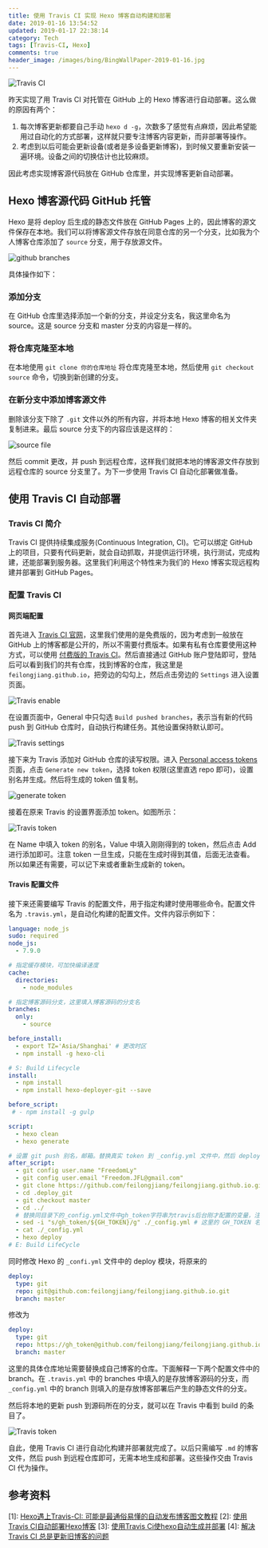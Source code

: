 ```yaml
---
title: 使用 Travis CI 实现 Hexo 博客自动构建和部署
date: 2019-01-16 13:54:52
updated: 2019-01-17 22:38:14
category: Tech
tags: [Travis-CI, Hexo]
comments: true
header_image: /images/bing/BingWallPaper-2019-01-16.jpg
---
```


![Travis CI](/images/imagesource/19-01-16/TravisCI-Full-Color.png)

昨天实现了用 Travis CI 对托管在 GitHub 上的 Hexo 博客进行自动部署。这么做的原因有两个：

1. 每次博客更新都要自己手动 `hexo d -g`，次数多了感觉有点麻烦，因此希望能用过自动化的方式部署，这样就只要专注博客内容更新，而非部署等操作。
2. 考虑到以后可能会更新设备(或者是多设备更新博客)，到时候又要重新安装一遍环境。设备之间的切换估计也比较麻烦。

因此考虑实现博客源代码放在 GitHub 仓库里，并实现博客更新自动部署。

<!--more-->

## Hexo 博客源代码 GitHub 托管

Hexo 是将 deploy 后生成的静态文件放在 GitHub Pages 上的，因此博客的源文件保存在本地。我们可以将博客源文件存放在同意仓库的另一个分支，比如我为个人博客仓库添加了 `source` 分支，用于存放源文件。

![github branches](/images/imagesource/19-01-16/2019-01-16-1.png)

具体操作如下：

### 添加分支

在 GitHub 仓库里选择添加一个新的分支，并设定分支名，我这里命名为 source。这是 source 分支和 master 分支的内容是一样的。

### 将仓库克隆至本地

在本地使用 `git clone 你的仓库地址` 将仓库克隆至本地，然后使用 `git checkout source` 命令，切换到新创建的分支。

### 在新分支中添加博客源文件

删除该分支下除了 `.git` 文件以外的所有内容，并将本地 Hexo 博客的相关文件夹复制进来。最后 source 分支下的内容应该是这样的：

![source file](/images/imagesource/19-01-16/2019-01-16-2.png)

然后 commit 更改，并 push 到远程仓库，这样我们就把本地的博客源文件存放到远程仓库的 source 分支里了。为下一步使用 Travis CI 自动化部署做准备。

## 使用 Travis CI 自动部署

### Travis CI 简介

Travis CI 提供持续集成服务(Continuous Integration, CI)。它可以绑定 GitHub 上的项目，只要有代码更新，就会自动抓取，并提供运行环境，执行测试，完成构建，还能部署到服务器。这里我们利用这个特性来为我们的 Hexo 博客实现远程构建并部署到 GitHub Pages。

### 配置 Travis CI

#### 网页端配置

首先进入 [Travis CI 官网](https://travis-ci.org/)，这里我们使用的是免费版的，因为考虑到一般放在 GitHub 上的博客都是公开的，所以不需要付费版本。如果有私有仓库要使用这种方式，可以使用 [付费版的 Travis CI](https://travis-ci.com/)。然后直接通过 GitHub 账户登陆即可，登陆后可以看到我们的共有仓库，找到博客的仓库，我这里是 `feilongjiang.github.io`，把旁边的勾勾上，然后点击旁边的 `Settings` 进入设置页面。

![Travis enable](/images/imagesource/19-01-16/2019-01-16-3.png)

在设置页面中，General 中只勾选 `Build pushed branches`，表示当有新的代码 push 到 GitHub 仓库时，自动执行构建任务。其他设置保持默认即可。

![Travis settings](/images/imagesource/19-01-16/2019-01-16-4.png)

接下来为 Travis 添加对 GitHub 仓库的读写权限。进入 [Personal access tokens](https://github.com/settings/tokens) 页面，点击 `Generate new token`，选择 token 权限(这里直选 repo 即可)，设置别名并生成。然后将生成的 token 值复制。

![generate token](/images/imagesource/19-01-16/2019-01-16-5.png)

接着在原来 Travis 的设置界面添加 token。如图所示：

![Travis token](/images/imagesource/19-01-16/2019-01-16-6.png)

在 Name 中填入 token 的别名，Value 中填入刚刚得到的 token，然后点击 Add 进行添加即可。注意 token 一旦生成，只能在生成时得到其值，后面无法查看。所以如果还有需要，可以记下来或者重新生成新的 token。

#### Travis 配置文件

接下来还需要编写 Travis 的配置文件，用于指定构建时使用哪些命令。配置文件名为 `.travis.yml`，是自动化构建的配置文件。文件内容示例如下：

```yml
language: node_js
sudo: required
node_js:
  - 7.9.0

# 指定缓存模块，可加快编译速度
cache:
  directories:
    - node_modules

# 指定博客源码分支，这里填入博客源码的分支名
branches:
  only:
    - source

before_install:
  - export TZ='Asia/Shanghai' # 更改时区
  - npm install -g hexo-cli

# S: Build Lifecycle
install:
  - npm install
  - npm install hexo-deployer-git --save

before_script:
 # - npm install -g gulp

script:
  - hexo clean
  - hexo generate

# 设置 git push 别名，邮箱。替换真实 token 到 _config.yml 文件中，然后 deploy 部署
after_script:
  - git config user.name "FreedomLy"
  - git config user.email "Freedom.JFL@gmail.com"
  - git clone https://github.com/feilongjiang/feilongjiang.github.io.git .deploy_git # 解决 commit 清空问题
  - cd .deploy_git
  - git checkout master
  - cd ../
  # 替换同目录下的_config.yml文件中gh_token字符串为travis后台刚才配置的变量，注意此处sed命令用了双引号。单引号无效！
  - sed -i "s/gh_token/${GH_TOKEN}/g" ./_config.yml # 这里的 GH_TOKEN 名字要和网页中定义的别名一致
  - cat ./_config.yml
  - hexo deploy
# E: Build LifeCycle
```

同时修改 Hexo 的 `_confi.yml` 文件中的 deploy 模块，将原来的

```yml
deploy:
  type: git
  repo: git@github.com:feilongjiang/feilongjiang.github.io.git
  branch: master
```

修改为

```yml
deploy:
  type: git
  repo: https://gh_token@github.com/feilongjiang/feilongjiang.github.io.git
  branch: master
```

这里的具体仓库地址需要替换成自己博客的仓库。下面解释一下两个配置文件中的 branch。在 `.travis.yml` 中的 branches 中填入的是存放博客源码的分支，而 `_config.yml` 中的 branch 则填入的是存放博客部署后产生的静态文件的分支。

然后将本地的更新 push 到源码所在的分支，就可以在 Travis 中看到 build 的条目了。

![Travis token](/images/imagesource/19-01-16/2019-01-16-7.png)

自此，使用 Travis CI 进行自动化构建并部署就完成了。以后只需编写 `.md` 的博客文件，然后 push 到远程仓库即可，无需本地生成和部署。这些操作交由 Travis CI 代为操作。

## 参考资料

[1]: [Hexo遇上Travis-CI: 可能是最通俗易懂的自动发布博客图文教程](https://blog.csdn.net/Xiong_IT/article/details/78675874)
[2]: [使用Travis CI自动部署Hexo博客](https://www.itfanr.cc/2017/08/09/using-travis-ci-automatic-deploy-hexo-blogs/)
[3]: [使用Travis Ci使hexo自动生成并部署](https://blog.xingoxu.com/2016/12/use-travis-ci-your-blog/)
[4]: [解决 Travis CI 总是更新旧博客的问题](https://wafer.li/Hexo/%E8%A7%A3%E5%86%B3%20Travis%20CI%20%E6%80%BB%E6%98%AF%E6%9B%B4%E6%96%B0%E6%97%A7%E5%8D%9A%E5%AE%A2%E7%9A%84%E9%97%AE%E9%A2%98/)